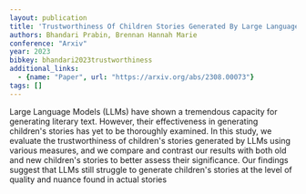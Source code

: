 ```yaml
---
layout: publication
title: 'Trustworthiness Of Children Stories Generated By Large Language Models'
authors: Bhandari Prabin, Brennan Hannah Marie
conference: "Arxiv"
year: 2023
bibkey: bhandari2023trustworthiness
additional_links:
  - {name: "Paper", url: "https://arxiv.org/abs/2308.00073"}
tags: []
---
```

Large Language Models (LLMs) have shown a tremendous capacity for generating
literary text. However, their effectiveness in generating children's stories
has yet to be thoroughly examined. In this study, we evaluate the
trustworthiness of children's stories generated by LLMs using various measures,
and we compare and contrast our results with both old and new children's
stories to better assess their significance. Our findings suggest that LLMs
still struggle to generate children's stories at the level of quality and
nuance found in actual stories
